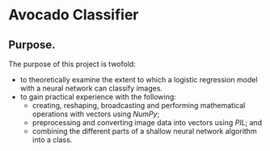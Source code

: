 # Avocado Classifier

## Purpose.

The purpose of this project is twofold: 
- to theoretically examine the extent to which a logistic regression model with a neural network can classify images. 
- to gain practical experience with the following: 
  - creating, reshaping, broadcasting and performing mathematical operations with vectors using *NumPy*;
  - preprocessing and converting image data into vectors using *PIL*; and
  - combining the different parts of a shallow neural network algorithm into a class.


